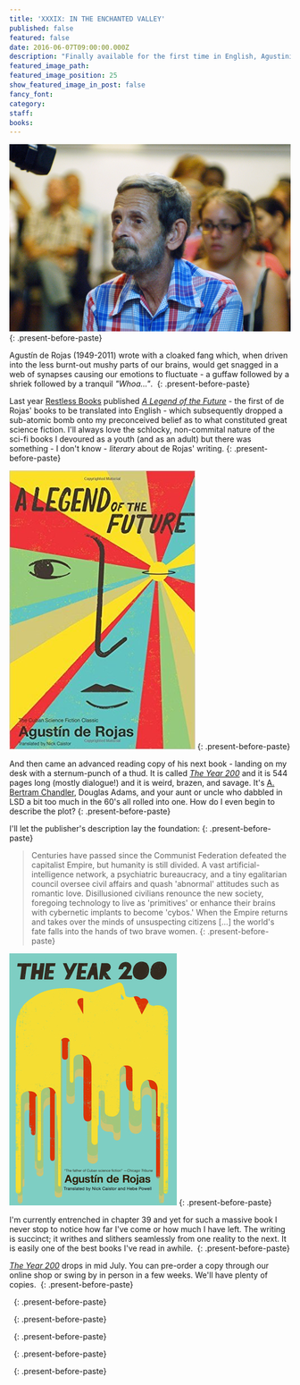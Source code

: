 ```yaml
---
title: 'XXXIX: IN THE ENCHANTED VALLEY'
published: false
featured: false
date: 2016-06-07T09:00:00.000Z
description: "Finally available for the first time in English, Agustinín de Rojas' masterpiece THE YEAR 200 is sure to mess around with your mind-matter"
featured_image_path:
featured_image_position: 25
show_featured_image_in_post: false
fancy_font:
category:
staff:
books:
---
```



![](/uploads/versions/hamid-ismailov---x----1000-665x---.jpg)
{: .present-before-paste}

Agust&iacute;n de Rojas (1949-2011) wrote with a cloaked fang which, when driven into the less burnt-out mushy parts of our brains, would get snagged in a web of synapses causing our emotions to fluctuate - a guffaw followed by a shriek followed by a tranquil&nbsp;*"Whoa..."*.&nbsp;
{: .present-before-paste}

Last year&nbsp;[Restless Books](http://www.restlessbooks.com)&nbsp;published&nbsp;[*A Legend of the Future*](http://www.brooklinebooksmith-shop.com/book/9781632060358)&nbsp;- the first of de Rojas' books to be translated into English - which subsequently dropped a sub-atomic bomb onto my preconceived belief as to what constituted great science fiction. I'll always love the schlocky, non-commital nature of the sci-fi books I devoured as a youth (and as an adult) but there was something - I don't know - *literary* about de Rojas' writing.
{: .present-before-paste}

![](/uploads/versions/51u-0cf8hxl-_sx331_bo1-204-203-200_---x----333-499x---.jpg)
{: .present-before-paste}

And then came an advanced reading copy of his next book - landing on my desk with a sternum-punch of a thud. It is called [*The Year 200*](http://www.brooklinebooksmith-shop.com/book/9781632060518) and it is 544 pages long (mostly dialogue!) and it is weird, brazen, and savage. It's [A. Bertram Chandler](http://www.bertramchandler.com/publication.aspx), Douglas Adams, and your aunt or uncle who dabbled in LSD a bit too much in the 60's all rolled into one. How do I even begin to describe the plot?
{: .present-before-paste}

I'll let the publisher's description lay the foundation:
{: .present-before-paste}

> Centuries have passed since the Communist Federation defeated the capitalist Empire, but humanity is still divided. A vast artificial-intelligence network, a psychiatric bureaucracy, and a tiny egalitarian council oversee civil affairs and quash 'abnormal' attitudes such as romantic love. Disillusioned civilians renounce the new society, foregoing technology to live as 'primitives' or enhance their brains with cybernetic implants to become 'cybos.' When the Empire returns and takes over the minds of unsuspecting citizens [...] the world's fate falls into the hands of two brave women.
> {: .present-before-paste}

![](/uploads/versions/the-year-200-by-agusti-n-de-rojas-9781632060518---x----300-451x---.jpg)
{: .present-before-paste}

I'm currently entrenched in chapter 39 and yet for such a massive book I never stop to notice how far I've come or how much I have left. The writing is succinct; it writhes and slithers seamlessly from one reality to the next. It is easily one of the best books I've read in awhile.&nbsp;
{: .present-before-paste}

[*The Year 200*](http://www.brooklinebooksmith-shop.com/book/9781632060518) drops in mid July. You can pre-order a copy through our online shop or swing by in person in a few weeks. We'll have plenty of copies.&nbsp;
{: .present-before-paste}

&nbsp;
{: .present-before-paste}

&nbsp;
{: .present-before-paste}

&nbsp;
{: .present-before-paste}

&nbsp;
{: .present-before-paste}

&nbsp;
{: .present-before-paste}